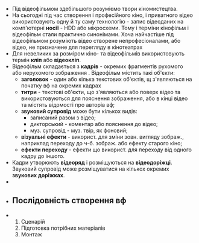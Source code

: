 - Під відеофільмом здебільшого розуміємо твори кіномистецтва.
- На сьогодні під час створення і професійного кіно, і приватного відео використовують одну й ту саму технологію - запис відеоданих на комп'ютерні **носії** - HDD або мікросхеми. Тому і терміни кінофільм і відеофільм стали практично синонімами. Хоча найчастіше під відеофільмом розуміють відео створене непрофесіоналами, або відео, не призначене для перегляду в кінотеатрах
- Для невеликих за розміром кіно- та відеофільмів використовують термін **кліп** або **відеокліп**.
- Відеофільм складається з **кадрів** - окремих фрагментів рухомого або нерухомого зображення . Відеофільм містить такі об'єкти:
	- **заголовок** - один або кілька текстових об'єктів, щ з'являються на початку вф на окремих кадрах
	- **титри** - текстові об'єкти, що з'являються або поверх відео та використовуються для пояснення зображення, або в кінці відео та містять відомості про авторів вф;
	- **звуковий супровід** може бути кількох видів:
		- записаний разом з відео;
		- дикторський - коментар або пояснення до відео;
		- муз. супровід - муз. твір, як фоновий;
	- **візуальні ефекти** - використ. для зміни зовн. вигляду зображ., наприклад переходу до ч-б. зображ. або ефекту старого кіно;
	- **ефекти переходу** - ефекти що використ. для переходу від одного кадру до іншого.
- Кадри утворюють **відеоряд** і розміщуються на **відеодоріжці**. Звуковий супровід може розміщуватися на кількох окремих **звукових доріжках**.
-
- ## Послідовність створення вф
- 1. Сценарій
  2. Підготовка потрібних матеріалів
  3. Монтаж